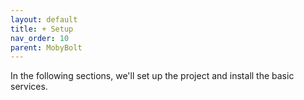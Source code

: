 ```yaml
---
layout: default
title: + Setup
nav_order: 10
parent: MobyBolt
---
```


In the following sections, we'll set up the project and install the basic services.
